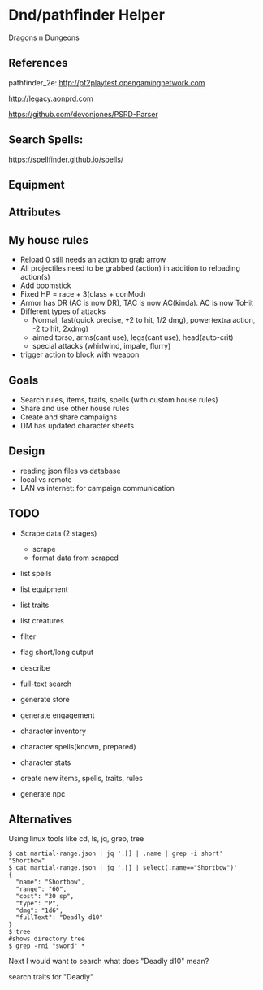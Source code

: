 # Dnd/pathfinder Helper

Dragons n Dungeons

## References

pathfinder_2e: http://pf2playtest.opengamingnetwork.com

http://legacy.aonprd.com

https://github.com/devonjones/PSRD-Parser

## Search Spells: 

https://spellfinder.github.io/spells/

## Equipment

## Attributes 

## My house rules

  - Reload 0 still needs an action to grab arrow
  - All projectiles need to be grabbed (action) in addition to reloading action(s)
  - Add boomstick
  - Fixed HP = race + 3(class + conMod)
  - Armor has DR (AC is now DR), TAC is now AC(kinda). AC is now ToHit
  - Different types of attacks
    - Normal, fast(quick precise, +2 to hit, 1/2 dmg), power(extra action, -2 to hit, 2xdmg)
    - aimed torso, arms(cant use), legs(cant use), head(auto-crit)
    - special attacks (whirlwind, impale, flurry)
  - trigger action to block with weapon
  
## Goals 

  - Search rules, items, traits, spells (with custom house rules)
  - Share and use other house rules
  - Create and share campaigns
  - DM has updated character sheets

## Design
 - reading json files vs database
 - local vs remote
 - LAN vs internet: for campaign communication


## TODO

  - Scrape data (2 stages)
    - scrape
    - format data from scraped
  
  - list spells
  - list equipment
  - list traits
  - list creatures
  - filter
  - flag short/long output
  - describe
  - full-text search
  - generate store
  - generate engagement
  - character inventory
  - character spells(known, prepared)
  - character stats
  - create new items, spells, traits, rules
  - generate npc

  ## Alternatives
  
  Using linux tools like cd, ls, jq, grep, tree
  
  	$ cat martial-range.json | jq '.[] | .name | grep -i short'
  	"Shortbow"
  	$ cat martial-range.json | jq '.[] | select(.name=="Shortbow")' 
  	{
      "name": "Shortbow",
      "range": "60",
      "cost": "30 sp",
      "type": "P",
      "dmg": "1d6",
      "fullText": "Deadly d10"
    }
    $ tree
    #shows directory tree
    $ grep -rni "sword" *

Next I would want to search what does "Deadly d10" mean?

search traits for "Deadly"
